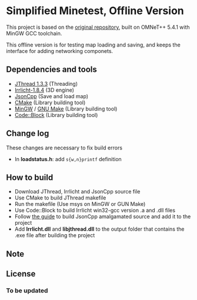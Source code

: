 # Simplified Minetest, Offline Version

This project is based on the [original repository](https://github.com/celeron55/minetest_nmpr), built on OMNeT++ 5.4.1 with MinGW GCC toolchain.

This offline version is for testing map loading and saving, and keeps the interface for adding networking componets.

## Dependencies and tools

 - [JThread 1.3.3](http://research.edm.uhasselt.be/jori/page/CS/Jthread.html) (Threading)
 - [Irrlicht-1.8.4](http://irrlicht.sourceforge.net/) (3D engine)
 - [JsonCpp](https://open-source-parsers.github.io/jsoncpp-docs/doxygen/index.html) (Save and load map)
 - [CMake](https://cmake.org) (Library building tool)
 - [MinGW](http://www.mingw.org/) / [GNU Make](https://www.gnu.org/software/make/) (Library building tool)
 - [Code::Block](http://www.codeblocks.org/) (Library building tool)

## Change log

These changes are necessary to fix build errors
 - In **loadstatus.h**: add `s{w,n}printf` definition

## How to build

 - Download JThread, Irrlicht and JsonCpp source file
 - Use CMake to build JThread makefile
 - Run the makefile (Use msys on MinGW or GUN Make)
 - Use Code::Block to build Irrlicht win32-gcc version .a and .dll files
 - Follow [the guide](https://github.com/open-source-parsers/jsoncpp/wiki/Amalgamated) to build JsonCpp amalgamated source and add it to the project
 - Add **Irrlicht.dll** and **libjthread.dll** to the output folder that contains the .exe file after building the project

## Note

## License

### To be updated
